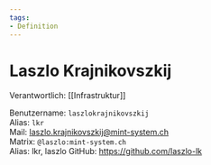 ```yaml
---
tags:
- Definition
---
```

# Laszlo Krajnikovszkij

Verantwortlich: [[Infrastruktur]]

Benutzername: `laszlokrajnikovszkij`\
Alias: `lkr`\
Mail: laszlo.krajnikovszkij@mint-system.ch\
Matrix: `@laszlo:mint-system.ch`\
Alias: lkr, laszlo
GitHub: https://github.com/laszlo-lk
